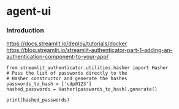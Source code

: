 # agent-ui
### Introduction 
https://docs.streamlit.io/deploy/tutorials/docker
https://blog.streamlit.io/streamlit-authenticator-part-1-adding-an-authentication-component-to-your-app/

```
from streamlit_authenticator.utilities.hasher import Hasher
# Pass the list of passwords directly to the 
# Hasher constructor and generate the hashes
passwords_to_hash = ['cdp@123']
hashed_passwords = Hasher(passwords_to_hash).generate()

print(hashed_passwords)

```
